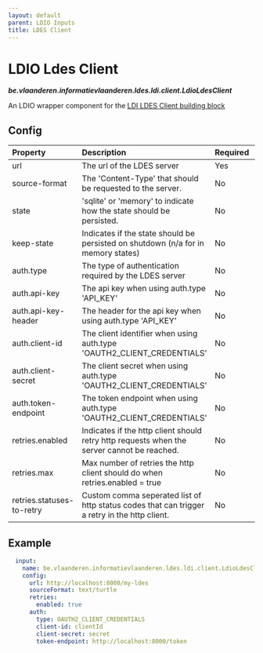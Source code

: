 ```yaml
---
layout: default
parent: LDIO Inputs
title: LDES Client
---
```


# LDIO Ldes Client
***be.vlaanderen.informatievlaanderen.ldes.ldi.client.LdioLdesClient***

An LDIO wrapper component for the [LDI LDES Client building block](../../core/ldi-inputs/ldes-client)

## Config

| Property                  | Description                                                                                   | Required | Default             | Example                       | Supported values                                              |
|:--------------------------|:----------------------------------------------------------------------------------------------|:---------|:--------------------|:------------------------------|:--------------------------------------------------------------|
| url                       | The url of the LDES server                                                                    | Yes      | N/A                 | http://localhost:8080/my-ldes | HTTP and HTTPS urls                                           |
| source-format             | The 'Content-Type' that should be requested to the server.                                    | No       | application/ld+json | application/n-quads           | Any type supported by [Apache Jena](https://jena.apache.org/) |
| state                     | 'sqlite' or 'memory' to indicate how the state should be persisted.                           | No       | memory              | sqlite                        | 'sqlite' or 'memory'                                          |
| keep-state                | Indicates if the state should be persisted on shutdown (n/a for in memory states)             | No       | false               | false                         | true or false                                                 |
| auth.type                 | The type of authentication required by the LDES server                                        | No       | NO_AUTH             | OAUTH2_CLIENT_CREDENTIALS     | NO_AUTH, API_KEY or OAUTH2_CLIENT_CREDENTIALS                 |
| auth.api-key              | The api key when using auth.type 'API_KEY'                                                    | No       | N/A                 | myKey                         | String                                                        |
| auth.api-key-header       | The header for the api key when using auth.type 'API_KEY'                                     | No       | X-API-KEY           | X-API-KEY                     | String                                                        |
| auth.client-id            | The client identifier when using auth.type 'OAUTH2_CLIENT_CREDENTIALS'                        | No       | N/A                 | myId                          | String                                                        |
| auth.client-secret        | The client secret when using auth.type 'OAUTH2_CLIENT_CREDENTIALS'                            | No       | N/A                 | mySecret                      | String                                                        |
| auth.token-endpoint       | The token endpoint when using auth.type 'OAUTH2_CLIENT_CREDENTIALS'                           | No       | N/A                 | http://localhost:8000/token   | HTTP and HTTPS urls                                           |
| retries.enabled           | Indicates if the http client should retry http requests when the server cannot be reached.    | No       | true                | true                          | true or false                                                 |
| retries.max               | Max number of retries the http client should do when retries.enabled = true                   | No       | 5                   | 100                           | Integer                                                       |
| retries.statuses-to-retry | Custom comma seperated list of http status codes that can trigger a retry in the http client. | No       | N/A                 | 410,451                       | Comma seperated list of Integers                              |


## Example

```yaml
  input:
    name: be.vlaanderen.informatievlaanderen.ldes.ldi.client.LdioLdesClient
    config:
      url: http://localhost:8080/my-ldes
      sourceFormat: text/turtle
      retries:
        enabled: true
      auth:
        type: OAUTH2_CLIENT_CREDENTIALS
        client-id: clientId
        client-secret: secret
        token-endpoint: http://localhost:8000/token
```